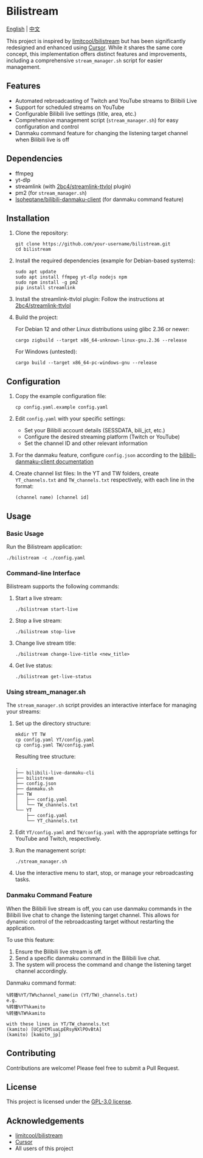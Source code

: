 # Bilistream

[English](README.md) | [中文](README.zh_CN.md)

This project is inspired by [limitcool/bilistream](https://github.com/limitcool/bilistream) but has been significantly redesigned and enhanced using [Cursor](https://www.cursor.com/). While it shares the same core concept, this implementation offers distinct features and improvements, including a comprehensive `stream_manager.sh` script for easier management.

## Features

- Automated rebroadcasting of Twitch and YouTube streams to Bilibili Live
- Support for scheduled streams on YouTube
- Configurable Bilibili live settings (title, area, etc.)
- Comprehensive management script (`stream_manager.sh`) for easy configuration and control
- Danmaku command feature for changing the listening target channel when Bilibili live is off

## Dependencies

- ffmpeg
- yt-dlp
- streamlink (with [2bc4/streamlink-ttvlol](https://github.com/2bc4/streamlink-ttvlol) plugin)
- pm2 (for `stream_manager.sh`)
- [Isoheptane/bilibili-danmaku-client](https://github.com/Isoheptane/bilibili-live-danmaku-cli) (for danmaku command feature)

## Installation

1. Clone the repository:
   ```
   git clone https://github.com/your-username/bilistream.git
   cd bilistream
   ```

2. Install the required dependencies (example for Debian-based systems):
   ```
   sudo apt update
   sudo apt install ffmpeg yt-dlp nodejs npm
   sudo npm install -g pm2
   pip install streamlink
   ```

3. Install the streamlink-ttvlol plugin:
   Follow the instructions at [2bc4/streamlink-ttvlol](https://github.com/2bc4/streamlink-ttvlol)

4. Build the project:
   
   For Debian 12 and other Linux distributions using glibc 2.36 or newer:
   ```
   cargo zigbuild --target x86_64-unknown-linux-gnu.2.36 --release
   ```
   For Windows (untested):
   ```
   cargo build --target x86_64-pc-windows-gnu --release
   ```

## Configuration

1. Copy the example configuration file:
   ```
   cp config.yaml.example config.yaml
   ```

2. Edit `config.yaml` with your specific settings:
   - Set your Bilibili account details (SESSDATA, bili_jct, etc.)
   - Configure the desired streaming platform (Twitch or YouTube)
   - Set the channel ID and other relevant information

3. For the danmaku feature, configure `config.json` according to the [bilibili-danmaku-client documentation](https://github.com/Isoheptane/bilibili-live-danmaku-cli)

4. Create channel list files:
   In the YT and TW folders, create `YT_channels.txt` and `TW_channels.txt` respectively, with each line in the format:
   ```
   (channel name) [channel id]
   ```

## Usage

### Basic Usage

Run the Bilistream application:

```
./bilistream -c ./config.yaml
```

### Command-line Interface

Bilistream supports the following commands:

1. Start a live stream:
   ```
   ./bilistream start-live
   ```

2. Stop a live stream:
   ```
   ./bilistream stop-live
   ```

3. Change live stream title:
   ```
   ./bilistream change-live-title <new_title>
   ```

4. Get live status:
   ```
   ./bilistream get-live-status
   ```


### Using stream_manager.sh

The `stream_manager.sh` script provides an interactive interface for managing your streams:

1. Set up the directory structure:
   ```
   mkdir YT TW
   cp config.yaml YT/config.yaml
   cp config.yaml TW/config.yaml
   ```

   Resulting tree structure:
   ```
   .
   ├── bilibili-live-danmaku-cli
   ├── bilistream
   ├── config.json
   ├── danmaku.sh
   ├── TW
   │   ├── config.yaml
   │   └── TW_channels.txt
   └── YT
       ├── config.yaml
       └── YT_channels.txt
   ```

2. Edit `YT/config.yaml` and `TW/config.yaml` with the appropriate settings for YouTube and Twitch, respectively.

3. Run the management script:
   ```
   ./stream_manager.sh
   ```

4. Use the interactive menu to start, stop, or manage your rebroadcasting tasks.

### Danmaku Command Feature

When the Bilibili live stream is off, you can use danmaku commands in the Bilibili live chat to change the listening target channel. This allows for dynamic control of the rebroadcasting target without restarting the application.

To use this feature:
1. Ensure the Bilibili live stream is off.
2. Send a specific danmaku command in the Bilibili live chat.
3. The system will process the command and change the listening target channel accordingly.

Danmaku command format:
```
%转播%YT/TW%channel_name(in (YT/TW)_channels.txt)
e.g.
%转播%YT%kamito
%转播%TW%kamito

with these lines in YT/TW_channels.txt
(kamito) [UCgYCMluaLpERsyNXlPOvBtA]
(kamito) [kamito_jp]
```

## Contributing

Contributions are welcome! Please feel free to submit a Pull Request.

## License

This project is licensed under the [GPL-3.0 license](LICENSE).

## Acknowledgements

- [limitcool/bilistream](https://github.com/limitcool/bilistream)
- [Cursor](https://www.cursor.com/)
- All users of this project